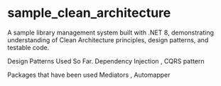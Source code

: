 # sample_clean_architecture
A sample library management system built with .NET 8, demonstrating understanding of Clean Architecture principles, design patterns, and testable code.

Design Patterns Used So Far.
Dependency Injection , CQRS pattern

Packages that have been used
Mediators , Automapper
